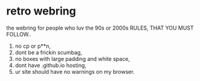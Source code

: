 # retro webring
the webring for people who luv the 90s or 2000s
RULES, THAT YOU MUST FOLLOW..
1. no cp or p**n,
2. dont be a frickin scumbag,
3. no boxes with large padding and white space,
4. dont have .github.io hosting,
5. ur site should have no warnings on my browser.
